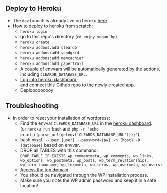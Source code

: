 ## Deploy to Heroku
- The `dev` branch is already live on heroku [here](https://enjoy-vegan.herokuapp.com/).
- How to deploy to heroku from scratch:
  - `heroku login`
  - go to this repo's directory (`cd enjoy_vegan_hp`)
  - `heroku create`
  - `heroku addons:add cleardb`
  - `heroku addons:add sendgrid`
  - `heroku addons:add memcachier`
  - `heroku addons:add papertrail`
  - A couple of envvars will be automatically generated by the addons,  
    including `CLEARDB_DATABASE_URL`.
  - [Log into heroku dashboard](https://dashboard.heroku.com),  
    and connect this Github repo to the newly created app.
  - Deplooooooooy

## Troubleshooting
- In order to reset your installation of wordpress:
  - Find the envvar `CLEARDB_DATABASE_URL` in the [heroku dashboard](https://dashboard.heroku.com).  
    (or `heroku run bash` and
    `php -r 'echo print_r(parse_url(getenv('CLEARDB_DATABASE_URL')));'`)
  - bash `mysql --user {user} --password={pw} -h {host} -D {database}` based on envvar.
  - DROP all TABLES with this command:  
    `DROP TABLE IF EXISTS wp_commentmeta, wp_comments, wp_links, wp_options, wp_postmeta, wp_posts, wp_term_relationships, wp_term_taxonomy, wp_termmeta, wp_terms, wp_usermeta, wp_users;`
  - [Access the top domain](https://enjoy-vegan.herokuapp.com/).
  - You should be navigated through the WP installation process.
  - Make sure you note the WP admin password and keep it in a safe location!
